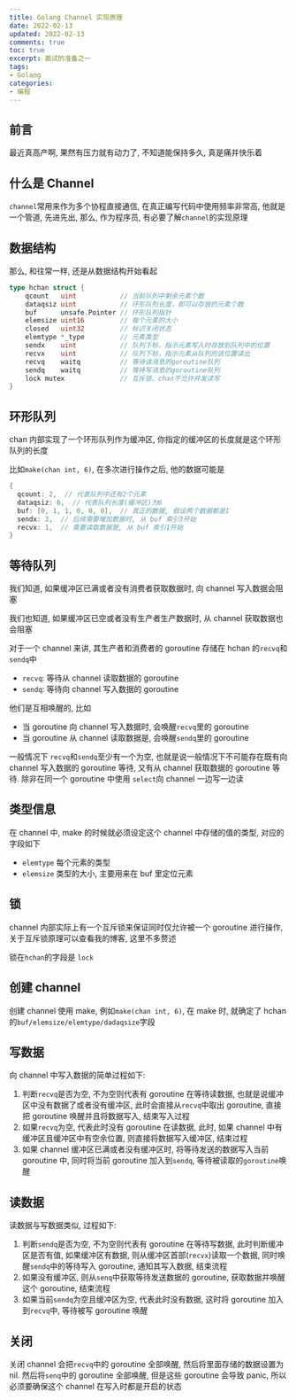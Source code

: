 ```yaml
---
title: Golang Channel 实现原理
date: 2022-02-13            
updated: 2022-02-13         
comments: true              
toc: true                   
excerpt: 面试的准备之一
tags:                       
- Golang
categories:                 
- 编程
---
```


## 前言 

最近真高产啊, 果然有压力就有动力了, 不知道能保持多久, 真是痛并快乐着

## 什么是 Channel

`channel`常用来作为多个协程直接通信, 在真正编写代码中使用频率非常高, 他就是一个管道, 先进先出, 那么, 作为程序员, 有必要了解`channel`的实现原理

## 数据结构

那么, 和往常一样, 还是从数据结构开始看起

``` go
type hchan struct {
	qcount   uint           // 当前队列中剩余元素个数
	dataqsiz uint           // 环形队列长度，即可以存放的元素个数
	buf      unsafe.Pointer // 环形队列指针
	elemsize uint16         // 每个元素的大小
	closed   uint32	        // 标识关闭状态
	elemtype *_type         // 元素类型
	sendx    uint           // 队列下标，指示元素写入时存放到队列中的位置
	recvx    uint           // 队列下标，指示元素从队列的该位置读出
	recvq    waitq          // 等待读消息的goroutine队列
	sendq    waitq          // 等待写消息的goroutine队列
	lock mutex              // 互斥锁，chan不允许并发读写
}
```

## 环形队列

chan 内部实现了一个环形队列作为缓冲区, 你指定的缓冲区的长度就是这个环形队列的长度

比如`make(chan int, 6)`, 在多次进行操作之后, 他的数据可能是

``` go
{
  qcount: 2,  // 代表队列中还有2个元素
  dataqsiz: 6,  // 代表队列长度(缓冲区)为6
  buf: [0, 1, 1, 0, 0, 0],  // 真正的数据, 假设两个数据都是1
  sendx: 3,  // 后续需要增加数据时, 从 buf 索引3开始
  recvx: 1,  // 需要读取数据是, 从 buf 索引1开始
}
```

## 等待队列

我们知道, 如果缓冲区已满或者没有消费者获取数据时, 向 channel 写入数据会阻塞

我们也知道, 如果缓冲区已空或者没有生产者生产数据时, 从 channel 获取数据也会阻塞

对于一个 channel 来讲, 其生产者和消费者的 goroutine 存储在 hchan 的`recvq`和`sendq`中

- `recvq`: 等待从 channel 读取数据的 goroutine
- `sendq`: 等待向 channel 写入数据的 goroutine

他们是互相唤醒的, 比如

- 当 goroutine 向 channel 写入数据时, 会唤醒`recvq`里的 goroutine
- 当 goroutine 从 channel 读取数据是, 会唤醒`sendq`里的 goroutine

一般情况下 `recvq`和`sendq`至少有一个为空, 也就是说一般情况下不可能存在既有向 channel 写入数据的 goroutine 等待, 又有从 channel 获取数据的 goroutine 等待. 除非在同一个 goroutine 中使用 `select`向 channel 一边写一边读

## 类型信息

在 channel 中, make 的时候就必须设定这个 channel 中存储的值的类型, 对应的字段如下

- `elemtype` 每个元素的类型
- `elemsize` 类型的大小, 主要用来在 buf 里定位元素

## 锁

channel 内部实际上有一个互斥锁来保证同时仅允许被一个 goroutine 进行操作, 关于互斥锁原理可以查看我的博客, 这里不多赘述

锁在`hchan`的字段是 `lock`

## 创建 channel

创建 channel 使用 make, 例如`make(chan int, 6)`, 在 make 时, 就确定了 hchan 的`buf/elemsize/elemtype/dadaqsize`字段

## 写数据

向 channel 中写入数据的简单过程如下:

1. 判断`recvq`是否为空, 不为空则代表有 goroutine 在等待读数据, 也就是说缓冲区中没有数据了或者没有缓冲区, 此时会直接从`recvq`中取出 goroutine, 直接把 goroutine 唤醒并且将数据写入, 结束写入过程
2. 如果`recvq`为空,  代表此时没有 goroutine 在读数据, 此时, 如果 channel 中有缓冲区且缓冲区中有空余位置, 则直接将数据写入缓冲区, 结束过程
3. 如果 channel 缓冲区已满或者没有缓冲区时, 将等待发送的数据写入当前 goroutine 中, 同时将当前 goroutine 加入到`sendq`, 等待被读取的`goroutine`唤醒

## 读数据

读数据与写数据类似, 过程如下:

1. 判断`sendq`是否为空, 不为空则代表有 goroutine 在等待写数据, 此时判断缓冲区是否有值, 如果缓冲区有数据, 则从缓冲区首部(`recvx`)读取一个数据, 同时唤醒`sendq`中的等待写入 goroutine, 通知其写入数据, 结束流程
2. 如果没有缓冲区, 则从`senq`中获取等待发送数据的 goroutine, 获取数据并唤醒这个 goroutine, 结束流程
3. 如果当前`sendq`为空且缓冲区为空, 代表此时没有数据, 这时将 goroutine 加入到`recvq`中, 等待被写 goroutine 唤醒

## 关闭

关闭 channel 会把`recvq`中的 goroutine 全部唤醒, 然后将里面存储的数据设置为 nil. 然后将`senq`中的 goroutine 全部唤醒, 但是这些 goroutine 会导致 panic, 所以必须要确保这个 channel 在写入时都是开启的状态

